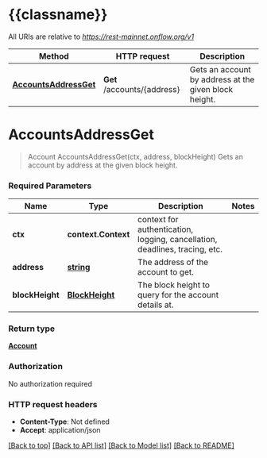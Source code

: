 # {{classname}}

All URIs are relative to *https://rest-mainnet.onflow.org/v1*

Method | HTTP request | Description
------------- | ------------- | -------------
[**AccountsAddressGet**](AccountsApi.md#AccountsAddressGet) | **Get** /accounts/{address} | Gets an account by address at the given block height.

# **AccountsAddressGet**
> Account AccountsAddressGet(ctx, address, blockHeight)
Gets an account by address at the given block height.

### Required Parameters

Name | Type | Description  | Notes
------------- | ------------- | ------------- | -------------
 **ctx** | **context.Context** | context for authentication, logging, cancellation, deadlines, tracing, etc.
  **address** | [**string**](.md)| The address of the account to get. | 
  **blockHeight** | [**BlockHeight**](.md)| The block height to query for the account details at. | 

### Return type

[**Account**](Account.md)

### Authorization

No authorization required

### HTTP request headers

 - **Content-Type**: Not defined
 - **Accept**: application/json

[[Back to top]](#) [[Back to API list]](../README.md#documentation-for-api-endpoints) [[Back to Model list]](../README.md#documentation-for-models) [[Back to README]](../README.md)

